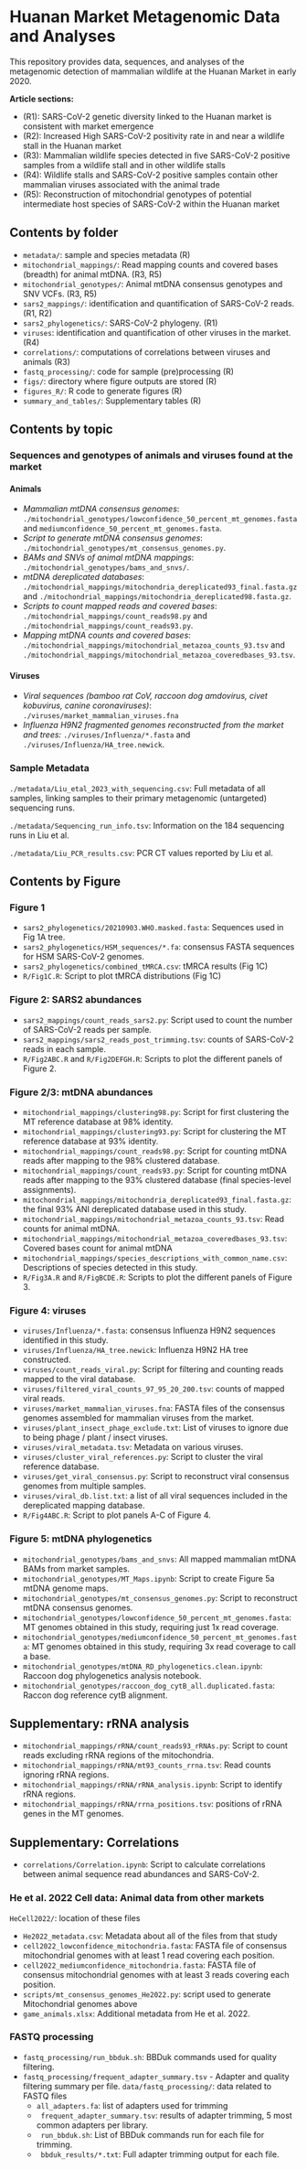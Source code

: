# Huanan Market Metagenomic Data and Analyses

This repository provides data, sequences, and analyses of the metagenomic detection of mammalian wildlife at the Huanan Market in early 2020.

**Article sections:**

- (R1):  SARS-CoV-2 genetic diversity linked to the Huanan market is consistent with market emergence  
- (R2):  Increased High SARS-CoV-2 positivity rate in and near a wildlife stall in the Huanan market   
- (R3):  Mammalian wildlife species detected in five SARS-CoV-2 positive samples from a wildlife stall and in other wildlife stalls   
- (R4):  Wildlife stalls and SARS-CoV-2 positive samples contain other mammalian viruses associated with the animal trade  
- (R5):  Reconstruction of mitochondrial genotypes of potential intermediate host species of SARS-CoV-2 within the Huanan market  

## Contents by folder
-  `metadata/`: sample and species metadata (R)   
-  `mitochondrial_mappings/`: Read mapping counts and covered bases (breadth) for animal mtDNA. (R3, R5)
-  `mitochondrial_genotypes/`: Animal mtDNA consensus genotypes and SNV VCFs. (R3, R5)  
-  `sars2_mappings/`: identification and quantification of SARS-CoV-2 reads. (R1, R2)  
-  `sars2_phylogenetics/`: SARS-CoV-2 phylogeny.  (R1)  
-  `viruses`:  identification and quantification of other viruses in the market. (R4)
-  `correlations/`: computations of correlations between viruses and animals (R3)  
-  `fastq_processing/`: code for sample (pre)processing (R)     
-  `figs/`: directory where figure outputs are stored (R)     
-  `figures_R/`: R code to generate figures (R)    
-  `summary_and_tables/`: Supplementary tables (R)  

## Contents by topic

### Sequences and genotypes of animals and viruses found at the market

#### Animals

-  *Mammalian mtDNA consensus genomes*: `./mitochondrial_genotypes/lowconfidence_50_percent_mt_genomes.fasta` and `mediumconfidence_50_percent_mt_genomes.fasta`.
-  *Script to generate mtDNA consensus genomes*: `./mitochondrial_genotypes/mt_consensus_genomes.py`.
-  *BAMs and SNVs of animal mtDNA mappings*: `./mitochondrial_genotypes/bams_and_snvs/`.
-  *mtDNA dereplicated databases*: `./mitochondrial_mappings/mitochondria_dereplicated93_final.fasta.gz` and `./mitochondrial_mappings/mitochondria_dereplicated98.fasta.gz`.
-  *Scripts to count mapped reads and covered bases*: `./mitochondrial_mappings/count_reads98.py` and `./mitochondrial_mappings/count_reads93.py`.
-  *Mapping mtDNA counts and covered bases*: `./mitochondrial_mappings/mitochondrial_metazoa_counts_93.tsv` and `./mitochondrial_mappings/mitochondrial_metazoa_coveredbases_93.tsv`.

#### Viruses
-  *Viral sequences (bamboo rat CoV, raccoon dog amdovirus, civet kobuvirus, canine coronaviruses)*: `./viruses/market_mammalian_viruses.fna`  
-  *Influenza H9N2 fragmented genomes reconstructed from the market and trees:* `./viruses/Influenza/*.fasta` and `./viruses/Influenza/HA_tree.newick`.

### Sample Metadata

`./metadata/Liu_etal_2023_with_sequencing.csv`: Full metadata of all samples, linking samples to their primary metagenomic (untargeted) sequencing runs.

`./metadata/Sequencing_run_info.tsv`: Information on the 184 sequencing runs in Liu et al.

`./metadata/Liu_PCR_results.csv`: PCR CT values reported by Liu et al.

## Contents by Figure

### Figure 1

-  `sars2_phylogenetics/20210903.WHO.masked.fasta`: Sequences used in Fig 1A tree.  
-  `sars2_phylogenetics/HSM_sequences/*.fa`: consensus FASTA sequences for HSM SARS-CoV-2 genomes.   
-  `sars2_phylogenetics/combined_tMRCA.csv`: tMRCA results (Fig 1C)  
-  `R/Fig1C.R`: Script to plot tMRCA distributions (Fig 1C)  

### Figure 2: SARS2 abundances

-  `sars2_mappings/count_reads_sars2.py`: Script used to count the number of SARS-CoV-2 reads per sample.    
-  `sars2_mappings/sars2_reads_post_trimming.tsv`: counts of SARS-CoV-2 reads in each sample.  
- `R/Fig2ABC.R` and `R/Fig2DEFGH.R`: Scripts to plot the different panels of Figure 2.  

### Figure 2/3: mtDNA abundances

-  `mitochondrial_mappings/clustering98.py`: Script for first clustering the MT reference database at 98% identity.  
-  `mitochondrial_mappings/clustering93.py`: Script for clustering the MT reference database at 93% identity.  
-  `mitochondrial_mappings/count_reads98.py`: Script for counting mtDNA reads after mapping to the 98% clustered database.  
-  `mitochondrial_mappings/count_reads93.py`: Script for counting mtDNA reads after mapping to the 93% clustered database (final species-level assignments).  
-  `mitochondrial_mappings/mitochondria_dereplicated93_final.fasta.gz`: the final 93% ANI dereplicated database used in this study.  
-  `mitochondrial_mappings/mitochondrial_metazoa_counts_93.tsv`: Read counts for animal mtDNA.  
-  `mitochondrial_mappings/mitochondrial_metazoa_coveredbases_93.tsv`: Covered bases count for animal mtDNA  
-  `mitochondrial_mappings/species_descriptions_with_common_name.csv`: Descriptions of species detected in this study.  
-  `R/Fig3A.R` and `R/FigBCDE.R`: Scripts to plot the different panels of Figure 3.  

### Figure 4: viruses

-  `viruses/Influenza/*.fasta`: consensus Influenza H9N2 sequences identified in this study.  
-  `viruses/Influenza/HA_tree.newick`: Influenza H9N2 HA tree constructed.  
-  `viruses/count_reads_viral.py`: Script for filtering and counting reads mapped to the  viral database.  
-  `viruses/filtered_viral_counts_97_95_20_200.tsv`: counts of mapped viral reads.  
-  `viruses/market_mammalian_viruses.fna`: FASTA files of the consensus genomes assembled for mammalian viruses from the market.  
-  `viruses/plant_insect_phage_exclude.txt`: List of viruses to ignore due to being phage / plant / insect viruses.  
-  `viruses/viral_metadata.tsv`: Metadata on various viruses.  
-  `viruses/cluster_viral_references.py`: Script to cluster the viral reference database.  
-  `viruses/get_viral_consensus.py`: Script to reconstruct viral consensus genomes from multiple samples.  
-  `viruses/viral_db.list.txt`: a list of all viral sequences included in the dereplicated mapping database.   
-  `R/Fig4ABC.R`: Script to plot panels A-C of Figure 4.  

### Figure 5: mtDNA phylogenetics

-  `mitochondrial_genotypes/bams_and_snvs`: All mapped mammalian mtDNA BAMs from market samples.   
-  `mitochondrial_genotypes/MT_Maps.ipynb`: Script to create Figure 5a mtDNA genome maps.  
-  `mitochondrial_genotypes/mt_consensus_genomes.py`: Script to reconstruct mtDNA consensus genomes.  
-  `mitochondrial_genotypes/lowconfidence_50_percent_mt_genomes.fasta`: MT genomes obtained in this study, requiring just 1x read coverage.  
-  `mitochondrial_genotypes/mediumconfidence_50_percent_mt_genomes.fasta`: MT genomes obtained in this study, requiring 3x read coverage to call a base.  
-  `mitochondrial_genotypes/mtDNA_RD_phylogenetics.clean.ipynb`: Raccoon dog phylogenetics analysis notebook.  
-  `mitochondrial_genotypes/raccoon_dog_cytB_all.duplicated.fasta`: Raccon dog reference cytB alignment.  

## Supplementary: rRNA analysis

- `mitochondrial_mappings/rRNA/count_reads93_rRNAs.py`: Script to count reads excluding rRNA regions of the mitochondria.
-  `mitochondrial_mappings/rRNA/mt93_counts_rrna.tsv`: Read counts ignoring rRNA regions.  
-  `mitochondrial_mappings/rRNA/rRNA_analysis.ipynb`: Script to identify rRNA regions.  
-  `mitochondrial_mappings/rRNA/rrna_positions.tsv`: positions of rRNA genes in the MT genomes.  

## Supplementary: Correlations

-  `correlations/Correlation.ipynb`: Script to calculate correlations between animal sequence read abundances and SARS-CoV-2.

### He et al. 2022 Cell data: Animal data from other markets

`HeCell2022/`: location of these files  
  -  `He2022_metadata.csv`: Metadata about all of the files from that study  
  -  `cell2022_lowconfidence_mitochondria.fasta`: FASTA file of consensus mitochondrial genomes with at least 1 read covering each position.  
  -  `cell2022_mediumconfidence_mitochondria.fasta`: FASTA file of consensus mitochondrial genomes with at least 3 reads covering each position.  
  -  `scripts/mt_consensus_genomes_He2022.py`: script used to generate Mitochondrial genomes above   
  -  `game_animals.xlsx`: Additional metadata from He et al. 2022.  

### FASTQ processing

- `fastq_processing/run_bbduk.sh`: BBDuk commands used for quality filtering.
- `fastq_processing/frequent_adapter_summary.tsv` - Adapter and quality filtering summary per file.
`data/fastq_processing/`: data related to FASTQ files  
  -  ` all_adapters.fa `: list of adapters used for trimming  
  -  ` frequent_adapter_summary.tsv`: results of adapter trimming, 5 most common adapters per library.  
  -  ` run_bbduk.sh`: List of BBDuk commands run for each file for trimming.  
  -  ` bbduk_results/*.txt`: Full adapter trimming output for each file.  
